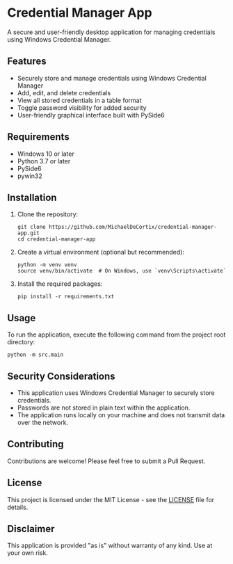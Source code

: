 # Credential Manager App

A secure and user-friendly desktop application for managing credentials using Windows Credential Manager.

## Features

- Securely store and manage credentials using Windows Credential Manager
- Add, edit, and delete credentials
- View all stored credentials in a table format
- Toggle password visibility for added security
- User-friendly graphical interface built with PySide6

## Requirements

- Windows 10 or later
- Python 3.7 or later
- PySide6
- pywin32

## Installation

1. Clone the repository:
   ```
   git clone https://github.com/MichaelDeCortix/credential-manager-app.git
   cd credential-manager-app
   ```

2. Create a virtual environment (optional but recommended):
   ```
   python -m venv venv
   source venv/bin/activate  # On Windows, use `venv\Scripts\activate`
   ```

3. Install the required packages:
   ```
   pip install -r requirements.txt
   ```

## Usage

To run the application, execute the following command from the project root directory:

```
python -m src.main
```

## Security Considerations

- This application uses Windows Credential Manager to securely store credentials.
- Passwords are not stored in plain text within the application.
- The application runs locally on your machine and does not transmit data over the network.

## Contributing

Contributions are welcome! Please feel free to submit a Pull Request.

## License

This project is licensed under the MIT License - see the [LICENSE](LICENSE) file for details.

## Disclaimer

This application is provided "as is" without warranty of any kind. Use at your own risk.